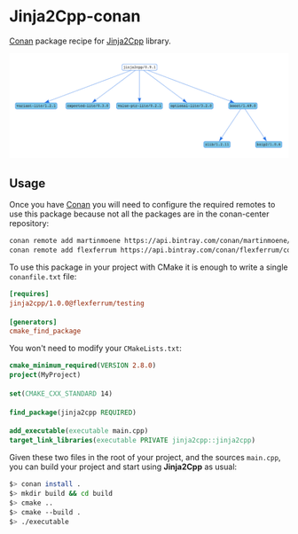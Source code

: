 # Jinja2Cpp-conan

[Conan](https://conan.io) package recipe for [Jinja2Cpp](https://github.com/jinja2cpp/Jinja2Cpp) library.

![Jinja2cpp dependency graph](jinja2cpp-conan-graph.png)

## Usage

Once you have [Conan](https://conan.io/downloads.html) you will need to configure
the required remotes to use this package because not all the packages are in the
conan-center repository:

```bash
conan remote add martinmoene https://api.bintray.com/conan/martinmoene/nonstd-lite
conan remote add flexferrum https://api.bintray.com/conan/flexferrum/conan-packages
```

To use this package in your project with CMake it is enough to write a single
`conanfile.txt` file:

```ini
[requires]
jinja2cpp/1.0.0@flexferrum/testing

[generators]
cmake_find_package
```

You won't need to modify your `CMakeLists.txt`:

```cmake
cmake_minimum_required(VERSION 2.8.0)
project(MyProject)

set(CMAKE_CXX_STANDARD 14)

find_package(jinja2cpp REQUIRED)

add_executable(executable main.cpp)
target_link_libraries(executable PRIVATE jinja2cpp::jinja2cpp)
```

Given these two files in the root of your project, and the sources `main.cpp`,
you can build your project and start using **Jinja2Cpp** as usual:

```sh
$> conan install .
$> mkdir build && cd build
$> cmake ..
$> cmake --build .
$> ./executable
```
